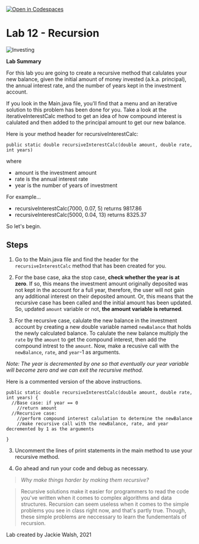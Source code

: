 [![Open in Codespaces](https://classroom.github.com/assets/launch-codespace-2972f46106e565e64193e422d61a12cf1da4916b45550586e14ef0a7c637dd04.svg)](https://classroom.github.com/open-in-codespaces?assignment_repo_id=17437188)
# Lab 12 - Recursion
![Investing](https://upload.wikimedia.org/wikipedia/en/c/c9/Charging_Bull_statue.jpg)


**Lab Summary**

For this lab you are going to create a recursive method that calulates your new balance, given the initial amount of money invested (a.k.a. principal), the annual interest rate, and the number of years kept in the investment account.

If you look in the Main.java file, you'll find that a menu and an iterative solution to this problem has been done for you. Take a look at the iterativeInterestCalc method to get an idea of how compound interest is calulated and then added to the principal amount to get our new balance. 

Here is your method header for recursiveInterestCalc:

```
public static double recursiveInterestCalc(double amount, double rate, int years)
```

where

 - amount is the investment amount
 - rate is the annual interest rate
 - year is the number of years of investment

For example...

 - recursiveInterestCalc(7000, 0.07, 5) returns 9817.86
 - recursiveInterestCalc(5000, 0.04, 13) returns 8325.37

So let's begin.

## Steps
1. Go to the Main.java file and find the header for the `recursiveInterestCalc` method that has been created for you.

2. For the base case, aka the stop case, **check whether the year is at zero**. If so, this means the investment amount originally deposited was not kept in the account for a full year, therefore, the user will not gain any additional interest on their deposited amount. Or, this means that the recursive case has been called and the initial amount has been updated. So, updated `amount` variable or not, **the amount variable is returned**. 

3. For the recursive case, calulate the new balance in the investment account by creating a new double variable named `newBalance` that holds the newly calculated balance. To calulate the new balance multiply the `rate` by the `amount` to get the compound interest, then add the compound intrest to the `amount`. Now, make a recusive call with the `newBalance`, `rate`, and `year`-1 as arguments. 

  *Note: The year is decremented by one so that eventually our year variable will become zero and we can exit the recursive method.*

Here is a commented version of the above instructions.
```
public static double recursiveInterestCalc(double amount, double rate, int years) {
  //Base case: if year == 0
    //return amount
  //Recursive case: 
    //perform compound interest calulation to determine the newBalance
    //make recursive call with the newBalance, rate, and year decremented by 1 as the arguments
    
}
```
3. Uncomment the lines of print statements in the main method to use your recursive method.

4. Go ahead and run your code and debug as necessary.



>*Why make things harder by making them recursive?*

>Recursive solutions make it easier for programmers to read the code you've written when it comes to complex algorithms and data structures. Recursion can seem useless when it comes to the simple problems you see in class right now, and that's partly true. Though, these simple problems are neccessary to learn the fundementals of recursion. 


Lab created by Jackie Walsh, 2021
